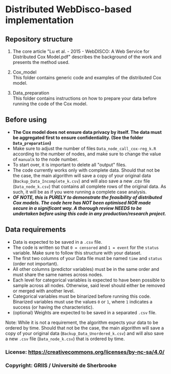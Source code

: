 # Distributed WebDisco-based implementation

## Repository structure

1. The core article "Lu et al. - 2015 - WebDISCO: A Web Service for Distributed Cox Model.pdf" describes the background of the work and presents the method used.

2. Cox_model  
This folder contains generic code and examples of the distributed Cox model.

3. Data_preparation  
This folder contains instructions on how to prepare your data before running the code of the Cox model.

## Before using

- **The Cox model does not ensure data privacy by itself. The data must be aggregated first to ensure confidentiality. (See the folder `Data_preparation`)**
- Make sure to adjust the number of files `Data_node_call_cox-reg_k.R` according to the number of nodes, and make sure to change the value of `manualk` to the node number.
- To start over, it is important to delete all "output" files.
- The code currently works only with complete data. Should that not be the case, the main algorithm will save a copy of your original data (`Backup_Data_Incomplete_k.csv`) and will also save a new .csv file (`Data_node_k.csv`) that contains all complete rows of the original data. As such, it will be as if you were running a complete case analysis.
- ***OF NOTE, this is PURELY to demonstrate the feasibility of distributed Cox models. The code here has NOT been optimised NOR made secure in a significant way. A thorough review NEEDS to be undertaken before using this code in any production/research project.***

## Data requirements

- Data is expected to be saved in a `.csv` file.
- The code is written so that `0 = censored` and `1 = event` for the `status` variable. Make sure to follow this structure with your dataset.
- The first two columns of your Data file must be named `time` and `status` (order not important).
- All other columns (predictor variables) must be in the same order and must share the same names across nodes.
- Each level for categorical variables is expected to have been possible to sample across all nodes. Otherwise, said level should either be removed or merged with another level.
- Categorical variables must be binarized before running this code. Binarized variables must use the values `0` or `1`, where `1` indicates a success (or having the characteristic).
- (optional) Weights are expected to be saved in a separated `.csv` file.

Note: While it is not a requirement, the algorithm expects your data to be ordered by time. Should that not be the case, the main algorithm will save a copy of your original data (`Backup_Data_Unordered_k.csv`) and will also save a new `.csv` file (`Data_node_k.csv`) that is ordered by time.

### License: https://creativecommons.org/licenses/by-nc-sa/4.0/

### Copyright: GRIIS / Université de Sherbrooke
